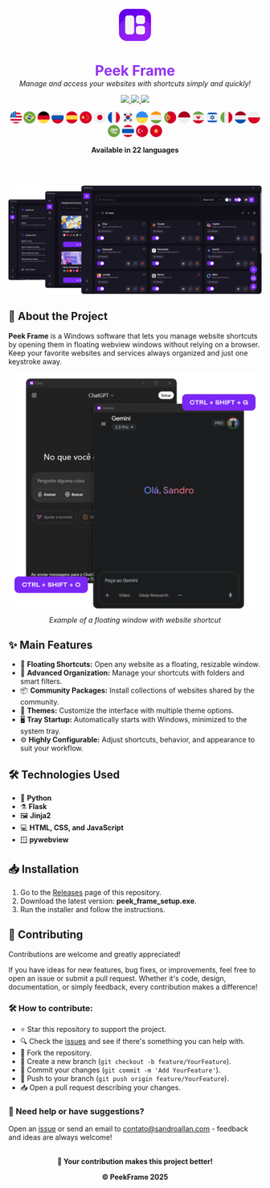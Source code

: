 <p align="center">
  <img src="assets/icon.png" alt="Peek Frame Icon" width="64"/>
</p>

<h1 align="center" style="color: #9332f4; border-bottom: none; box-shadow: none; margin-bottom: 0;">
  Peek Frame
</h1>

<p align="center" style="margin-top: 0;">
  <i>Manage and access your websites with shortcuts simply and quickly!</i>
</p>

<p align="center">

  <a href="javascript:void(0)" style="cursor: default;">
    <img src="https://img.shields.io/badge/Language-English-7a27f4?style=for-the-badge" />
  </a>

  <a href="https://github.com/sandroallan/peekframe/blob/main/readmes/README_PTBR.md" target="_blank" rel="noopener noreferrer">
    <img src="https://img.shields.io/badge/Language-Português-ddd?style=for-the-badge" />
  </a>

  <a href="https://github.com/sandroallan/peekframe/releases/tag/v1.0.0" target="_blank" rel="noopener noreferrer">
    <img src="https://img.shields.io/badge/Download-Latest-444?style=for-the-badge&logo=github" />
  </a>
</p>

<p align="center">
  <img src="assets/flags/united-states.png" width="24"/>
  <img src="assets/flags/brazil.png" width="24"/>
  <img src="assets/flags/germany.png" width="24"/>
  <img src="assets/flags/russia.png" width="24"/>
  <img src="assets/flags/spain.png" width="24"/>
  <img src="assets/flags/china.png" width="24"/>
  <img src="assets/flags/japan.png" width="24"/>
  <img src="assets/flags/france.png" width="24"/>
  <img src="assets/flags/south-korea.png" width="24"/>
  <img src="assets/flags/ukraine.png" width="24"/>
  <img src="assets/flags/india.png" width="24"/>
  <img src="assets/flags/portugal.png" width="24"/>
  <img src="assets/flags/indonesia.png" width="24"/>
  <img src="assets/flags/iran.png" width="24"/>
  <img src="assets/flags/israel.png" width="24"/>
  <img src="assets/flags/italy.png" width="24"/>
  <img src="assets/flags/netherlands.png" width="24"/>
  <img src="assets/flags/poland.png" width="24"/>
  <img src="assets/flags/saudi-arabia.png" width="24"/>
  <img src="assets/flags/thailand.png" width="24"/>
  <img src="assets/flags/turkey.png" width="24"/>
  <img src="assets/flags/vietnam.png" width="24"/>
</p>

<p align="center">
  <b>Available in 22 languages</b>
</p>

<br><br>

![Preview](assets/preview1.png)

## 📖 About the Project

**Peek Frame** is a Windows software that lets you manage website shortcuts by opening them in floating webview windows without relying on a browser. Keep your favorite websites and services always organized and just one keystroke away.

<p align="center">
  <img src="https://github.com/sandroallan/peekframe/blob/main/assets/preview2.png?raw=true" alt="Preview 2" width="480"/>
  <br><em>Example of a floating window with website shortcut</em>
</p>


## ✨ Main Features

- 🚀 **Floating Shortcuts:** Open any website as a floating, resizable window.
- 📂 **Advanced Organization:** Manage your shortcuts with folders and smart filters.
- 📦 **Community Packages:** Install collections of websites shared by the community.
- 🌙 **Themes:** Customize the interface with multiple theme options.
- 🖥️ **Tray Startup:** Automatically starts with Windows, minimized to the system tray.
- ⚙️ **Highly Configurable:** Adjust shortcuts, behavior, and appearance to suit your workflow.

## 🛠️ Technologies Used

- 🐍 **Python**
- ⚗️ **Flask**
- 🖼️ **Jinja2**
- 💻 **HTML, CSS, and JavaScript**
- 🪟 **pywebview**
  
## 📥 Installation

1. Go to the [Releases](https://github.com/sandroallan/peekframe/releases) page of this repository.
2. Download the latest version: **peek_frame_setup.exe**.
3. Run the installer and follow the instructions.

## 🤝 Contributing

Contributions are welcome and greatly appreciated!

If you have ideas for new features, bug fixes, or improvements, feel free to open an issue or submit a pull request. Whether it's code, design, documentation, or simply feedback, every contribution makes a difference!

### 🛠️ How to contribute:
- ⭐ Star this repository to support the project.
- 🔍 Check the [issues](https://github.com/sandroallan/peekframe/issues) and see if there's something you can help with.
- 🍴 Fork the repository.
- 🔧 Create a new branch (`git checkout -b feature/YourFeature`).
- 💾 Commit your changes (`git commit -m 'Add YourFeature'`).
- 🚀 Push to your branch (`git push origin feature/YourFeature`).
- 📥 Open a pull request describing your changes.

### 💬 Need help or have suggestions?
Open an [issue](https://github.com/sandroallan/peekframe/issues) or send an email to contato@sandroallan.com - feedback and ideas are always welcome!
<br><br>
<p align="center">
  <b>🌟 Your contribution makes this project better!</b>
</p>

<p align="center">
  <b>© PeekFrame 2025</b>
</p>

